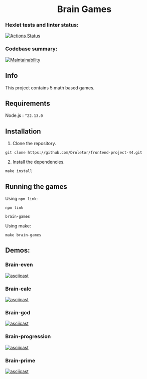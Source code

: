 <div align="center">
  
# Brain Games

</div>

### Hexlet tests and linter status:
[![Actions Status](https://github.com/Droletor/frontend-project-44/actions/workflows/hexlet-check.yml/badge.svg)](https://github.com/Droletor/frontend-project-44/actions)

### Codebase summary:
[![Maintainability](https://api.codeclimate.com/v1/badges/9e8b134c921dadbb9359/maintainability)](https://codeclimate.com/github/Droletor/frontend-project-44/maintainability)

## Info
This project contains 5 math based games.

## Requirements

Node.js : `^22.13.0`

## Installation

1. Clone the repository.
```shell
git clone https://github.com/Droletor/frontend-project-44.git
```

2. Install the dependencies.
```shell
make install
```

## Running the games

Using ``npm link``:

```shell
npm link
```

```shell
brain-games
```

Using make:

```shell
make brain-games
```

## Demos:

### Brain-even
[![asciicast](https://asciinema.org/a/ccOnRv4qghQg9qNZoAsupCrDn.svg)](https://asciinema.org/a/ccOnRv4qghQg9qNZoAsupCrDn)

### Brain-calc
[![asciicast](https://asciinema.org/a/9mjgT32nMH9YiI0dt9iQpTCgc.svg)](https://asciinema.org/a/9mjgT32nMH9YiI0dt9iQpTCgc)

### Brain-gcd
[![asciicast](https://asciinema.org/a/fRdqexX0W5fmrU1pd0cCn6sA5.svg)](https://asciinema.org/a/fRdqexX0W5fmrU1pd0cCn6sA5)

### Brain-progression
[![asciicast](https://asciinema.org/a/ONPy1pHDQMB90c1HAPtt4wV0R.svg)](https://asciinema.org/a/ONPy1pHDQMB90c1HAPtt4wV0R)

### Brain-prime
[![asciicast](https://asciinema.org/a/wRtYHJP58aRzPbskLG8721mAT.svg)](https://asciinema.org/a/wRtYHJP58aRzPbskLG8721mAT)

